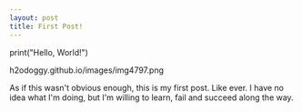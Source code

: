 ```yaml
---
layout: post
title: First Post!
---
```


print("Hello, World!")

h2odoggy.github.io/images/img4797.png

As if this wasn't obvious enough, this is my first post. Like ever. I have no idea what I'm doing, but I'm willing to learn, fail and succeed along the way.

